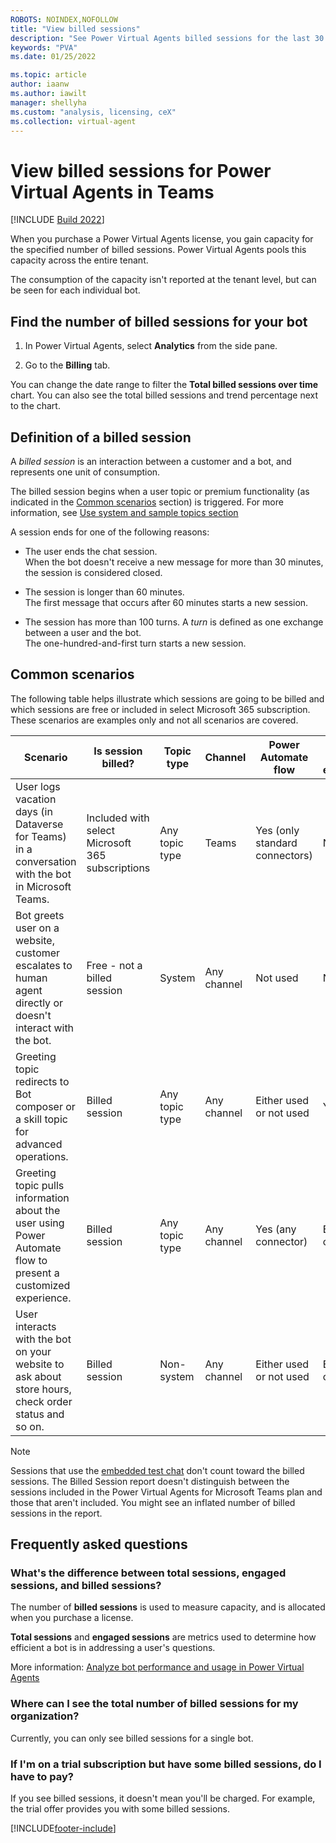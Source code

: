 ```yaml
---
ROBOTS: NOINDEX,NOFOLLOW
title: "View billed sessions"
description: "See Power Virtual Agents billed sessions for the last 30 or 7 days."
keywords: "PVA"
ms.date: 01/25/2022

ms.topic: article
author: iaanw
ms.author: iawilt
manager: shellyha
ms.custom: "analysis, licensing, ceX"
ms.collection: virtual-agent
---
```


# View billed sessions for Power Virtual Agents in Teams

[!INCLUDE [Build 2022](includes/build-22-disclaimer.md)]

When you purchase a Power Virtual Agents license, you gain capacity for the specified number of billed sessions. Power Virtual Agents pools this capacity across the entire tenant.

The consumption of the capacity isn't reported at the tenant level, but can be seen for each individual bot.

## Find the number of billed sessions for your bot

1. In Power Virtual Agents, select **Analytics** from the side pane.

1. Go to the **Billing** tab.

You can change the date range to filter the **Total billed sessions over time** chart. You can also see the total billed sessions and trend percentage next to the chart.

## Definition of a billed session

A *billed session* is an interaction between a customer and a bot, and represents one unit of consumption.

The billed session begins when a user topic or premium functionality (as indicated in the [Common scenarios](#common-scenarios) section) is triggered. For more information, see [Use system and sample topics section](authoring-create-edit-topics.md#use-system-and-sample-topics)

A session ends for one of the following reasons:

- The user ends the chat session.  
    When the bot doesn't receive a new message for more than 30 minutes, the session is considered closed.

- The session is longer than 60 minutes.  
    The first message that occurs after 60 minutes starts a new session.

- The session has more than 100 turns. A *turn* is defined as one exchange between a user and the bot.  
 The one-hundred-and-first turn starts a new session.

## Common scenarios

The following table helps illustrate which sessions are going to be billed and which sessions are free or included in select Microsoft 365 subscription. These scenarios are examples only and not all scenarios are covered.

| Scenario                                                                                                      | Is session billed?                               | Topic type     | Channel     | Power Automate flow            | Bot Framework extensibility | Bot stored in        |
| ------------------------------------------------------------------------------------------------------------- | ------------------------------------------------ | -------------- | ----------- | ------------------------------ | --------------------------- | -------------------- |
| User logs vacation days (in Dataverse for Teams) in a conversation with the bot in Microsoft Teams.           | Included with select Microsoft 365 subscriptions | Any topic type | Teams       | Yes (only standard connectors) | Not used                    | Dataverse for Teams  |
| Bot greets user on a website, customer escalates to human agent directly or doesn't interact with the bot.    | Free - not a billed session                      | System         | Any channel | Not used                       | Not used                    | Any environment type |
| Greeting topic redirects to Bot composer or a skill topic for advanced operations.                            | Billed session                                   | Any topic type | Any channel | Either used or not used        | Yes                         | Any environment type |
| Greeting topic pulls information about the user using Power Automate flow to present a customized experience. | Billed session                                   | Any topic type | Any channel | Yes (any connector)            | Either used or not used     | Any environment type |
| User interacts with the bot on your website to ask about store hours, check order status and so on.           | Billed session                                   | Non-system     | Any channel | Either used or not used        | Either used or not used     | Dataverse            |

> [!NOTE]
> Sessions that use the [embedded test chat](authoring-test-bot.md) don't count toward the billed sessions.
> The Billed Session report doesn't distinguish between the sessions included in the Power Virtual Agents for Microsoft Teams plan and those that aren't included. You might see an inflated number of billed sessions in the report.

## Frequently asked questions

### What's the difference between total sessions, engaged sessions, and billed sessions?

The number of **billed sessions** is used to measure capacity, and is allocated when you purchase a license.

**Total sessions** and **engaged sessions** are metrics used to determine how efficient a bot is in addressing a user's questions.

More information: [Analyze bot performance and usage in Power Virtual Agents](analytics-summary.md)

### Where can I see the total number of billed sessions for my organization?

Currently, you can only see billed sessions for a single bot.

### If I'm on a trial subscription but have some billed sessions, do I have to pay?

If you see billed sessions, it doesn't mean you'll be charged. For example, the trial offer provides you with some billed sessions.

[!INCLUDE[footer-include](includes/footer-banner.md)]
